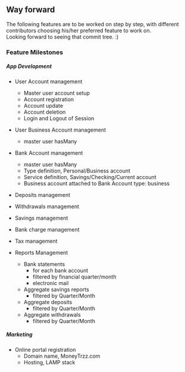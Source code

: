 ## Way forward

The following features are to be worked on step by step, with different contributors choosing his/her preferred feature to work on.  
Looking forward to seeing that commit tree. :)

### Feature Milestones

##### App Development

- User Account management
	- Master user account setup
	- Account registration
	- Account update
	- Account deletion
	- Login and Logout of Session

- User Business Account management 
	- master user hasMany

- Bank Account management 
	- master user hasMany
	- Type definition, Personal/Business account
	- Service definition, Savings/Checking/Current account
	- Business account attached to Bank Account type: business

- Deposits management

- Withdrawals management

- Savings management
- Bank charge management
- Tax management
- Reports Management
	- Bank statements
		- for each bank account
		- filtered by financial quarter/month
		- electronic mail
	- Aggregate savings reports
		- filtered by Quarter/Month
	- Aggregate deposits
		- filtered by Quarter/Month
	- Aggregate withdrawals
		- filtered by Quarter/Month

##### Marketing 

- Online portal registration
	- Domain name, MoneyTrzz.com
	- Hosting, LAMP stack